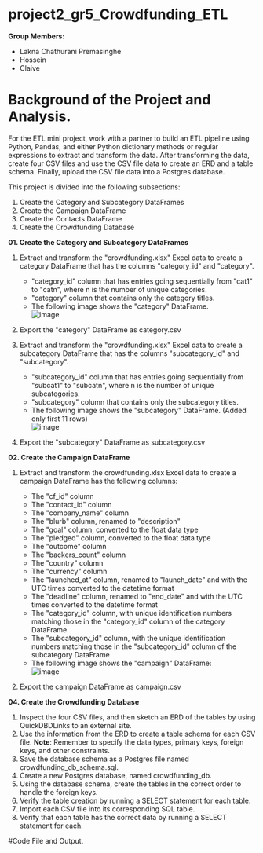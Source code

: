 # project2_gr5_Crowdfunding_ETL

**Group Members:**
- Lakna Chathurani Premasinghe
- Hossein
- Claive

# Background of the Project and Analysis.
For the ETL mini project, work with a partner to build an ETL pipeline using Python, Pandas, and either Python dictionary methods or regular expressions to extract and transform the data. After transforming the data, create four CSV files and use the CSV file data to create an ERD and a table schema. Finally, upload the CSV file data into a Postgres database.

This project is divided into the following subsections:
01. Create the Category and Subcategory DataFrames
02. Create the Campaign DataFrame
03. Create the Contacts DataFrame
04. Create the Crowdfunding Database

**01. Create the Category and Subcategory DataFrames**

1. Extract and transform the "crowdfunding.xlsx" Excel data to create a category DataFrame that has the columns "category_id" and "category".

      - "category_id" column that has entries going sequentially from "cat1" to "catn", where n is the number of unique categories.
      - "category" column that contains only the category titles.
      - The following image shows the "category" DataFrame. \
![image](https://github.com/mhosseinf/project2_gr5_Crowdfunding_ETL/assets/138610916/35715cf6-04f5-4389-b326-7ef00ab87cfd)
2. Export the "category" DataFrame as category.csv

3. Extract and transform the "crowdfunding.xlsx" Excel data to create a subcategory DataFrame that has the columns "subcategory_id" and "subcategory".

      - "subcategory_id" column that has entries going sequentially from "subcat1" to "subcatn", where n is the number of unique subcategories.
      - "subcategory" column that contains only the subcategory titles.
      - The following image shows the "subcategory" DataFrame. (Added only first 11 rows) \
![image](https://github.com/mhosseinf/project2_gr5_Crowdfunding_ETL/assets/138610916/a0578284-0d48-4986-93ec-e063a8753e3b)
4. Export the "subcategory" DataFrame as subcategory.csv

**02. Create the Campaign DataFrame**

1. Extract and transform the crowdfunding.xlsx Excel data to create a campaign DataFrame has the following columns:

      - The "cf_id" column
      - The "contact_id" column
      - The "company_name" column
      - The "blurb" column, renamed to "description"
      - The "goal" column, converted to the float data type
      - The "pledged" column, converted to the float data type
      - The "outcome" column
      - The "backers_count" column
      - The "country" column
      - The "currency" column
      - The "launched_at" column, renamed to "launch_date" and with the UTC times converted to the datetime format
      - The "deadline" column, renamed to "end_date" and with the UTC times converted to the datetime format
      - The "category_id" column, with unique identification numbers matching those in the "category_id" column of the category DataFrame
      - The "subcategory_id" column, with the unique identification numbers matching those in the "subcategory_id" column of the subcategory DataFrame
      - The following image shows the "campaign" DataFrame:\
![image](https://github.com/mhosseinf/project2_gr5_Crowdfunding_ETL/assets/138610916/b0b73b61-877d-40e5-bd8d-3af83bf03985)

2. Export the campaign DataFrame as campaign.csv

**04. Create the Crowdfunding Database**

1. Inspect the four CSV files, and then sketch an ERD of the tables by using QuickDBDLinks to an external site.
2. Use the information from the ERD to create a table schema for each CSV file.
**Note**: Remember to specify the data types, primary keys, foreign keys, and other constraints.
3. Save the database schema as a Postgres file named crowdfunding_db_schema.sql.
4. Create a new Postgres database, named crowdfunding_db.
5. Using the database schema, create the tables in the correct order to handle the foreign keys.
6. Verify the table creation by running a SELECT statement for each table.
7. Import each CSV file into its corresponding SQL table.
8. Verify that each table has the correct data by running a SELECT statement for each.

#Code File and Output.
